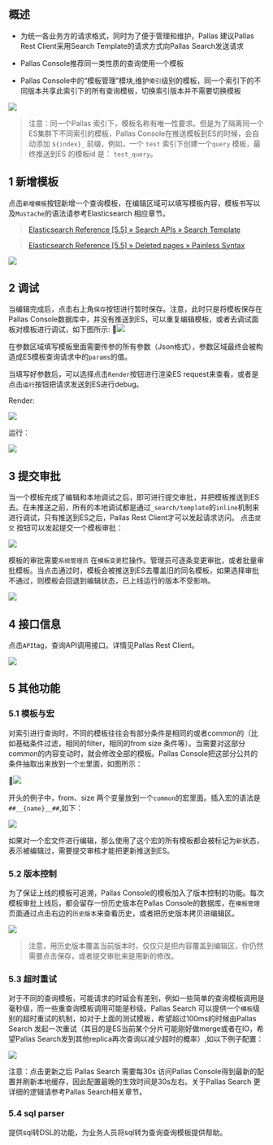 ## 概述

- 为统一各业务方的请求格式，同时为了便于管理和维护，Pallas 建议Pallas Rest Client采用Search Template的请求方式向Pallas Search发送请求

- Pallas Console推荐同一类性质的查询使用一个模板

- Pallas Console中的“模板管理”模块,维护`索引`级别的模板，同一个索引下的不同版本共享此索引下的所有查询模板，切换索引版本并不需要切换模板

![](image/overview.png)

> 注意：同一个Pallas 索引下，模板名称有唯一性要求。但是为了隔离同一个ES集群下不同索引的模板，Pallas Console在推送模板到ES的时候，会自动添加 `${index}_` 前缀，例如，一个 `test` 索引下创建一个`query` 模板，最终推送到ES 的模板id 是： `test_query`。 

## 1 新增模板

点击`新增模板`按钮新增一个查询模板，在编辑区域可以填写模板内容，模板书写以及`Mustache`的语法请参考Elasticsearch 相应章节。

>[Elasticsearch Reference [5.5] » Search APIs » Search Template](https://www.elastic.co/guide/en/elasticsearch/reference/5.5/search-template.html)

>[Elasticsearch Reference [5.5] » Deleted pages » Painless Syntax](https://www.elastic.co/guide/en/elasticsearch/reference/5.5/modules-scripting-painless-syntax.html)

![](image/create.png)

## 2 调试

当编辑完成后，点击右上角`保存`按钮进行暂时保存。注意，此时只是将模板保存在Pallas Console数据库中，并没有推送到ES，可以重复编辑模板，或者去调试面板对模板进行调试，如下图所示:

![](image/debug_tab.png)

在参数区域填写模板里面需要传参的所有参数（Json格式），参数区域最终会被构造成ES模板查询请求中的`params`的值。

当填写好参数后，可以选择点击`Render`按钮进行渲染ES request来查看，或者是点击`运行`按钮把请求发送到ES进行debug。

Render:

![](image/render.png)

运行：

![](image/debug.png)

## 3 提交审批

当一个模板完成了编辑和本地调试之后，即可进行提交审批，并把模板推送到ES去。在未推送之前，所有的本地调试都是通过`_search/template`的`inline`机制来进行调试，只有推送到ES之后，Pallas Rest Client才可以发起请求访问。
点击`提交` 按钮可以发起提交一个模板审批：

![](image/approve.png)

模板的审批需要`系统管理员` 在`模板变更`栏操作。管理员可逐条变更审批，或者批量审批模板。当点击通过时，模板会被推送到ES去覆盖旧的同名模板，如果选择审批不通过，则模板会回退到编辑状态，已上线运行的版本不受影响。

![](image/approve2.png)

## 4 接口信息

点击`API`tag，查询API调用接口。详情见Pallas Rest Client。

![](image/templateAPI.png)

## 5 其他功能

### 5.1 模板与宏

  对索引进行查询时，不同的模板往往会有部分条件是相同的或者common的（比如基础条件过滤，相同的filter，相同的from size 条件等）。当需要对这部分common的内容变动时，就会修改全部的模板。Pallas Console把这部分公共的条件抽取出来放到一个`宏`里面，如图所示：
    
![](image/word.png)

  开头的例子中，from、size 两个变量放到一个`common`的宏里面。插入宏的语法是`##__{name}__##`,如下：

  ![](image/word_debug.png)

  如果对一个宏文件进行编辑，那么使用了这个宏的所有模板都会被标记为`新`状态，表示被编辑过，需要提交审核才能把更新推送到ES。

### 5.2 版本控制

  为了保证上线的模板可追溯，Pallas Console的模板加入了版本控制的功能。每次模板审批上线后，都会留存一份历史版本在Pallas Console的数据库，在`模板管理`页面通过点击右边的`历史版本`来查看历史，或者把历史版本拷贝进编辑区。

  ![](image/history.png)

  > 注意，用历史版本覆盖当前版本时，仅仅只是把内容覆盖到编辑区，你仍然需要点击保存，或者提交审批来是用新的修改。

### 5.3 超时重试

  对于不同的查询模板，可能请求的时延会有差别，例如一些简单的查询模板调用是毫秒级，而一些重查询模板调用可能是秒级。Pallas Search 可以提供一个`模板`级别的超时重试的机制，如对于上面的测试模板，希望超过100ms的时候由Pallas Search 发起一次重试（其目的是ES当前某个分片可能刚好做merge或者在IO，希望Pallas Search发到其他replica再次查询以减少超时的概率）,如以下例子配置：

  ![](image/retry.png)

  注意：点击更新之后 Pallas Search 需要每30s 访问Pallas Console得到最新的配置并刷新本地缓存，因此配置最晚的生效时间是30s左右。关于Pallas Search 更详细的逻辑请参考Pallas Search相关章节。

### 5.4 sql parser

  提供sql转DSL的功能，为业务人员将sql转为查询查询模板提供帮助。
